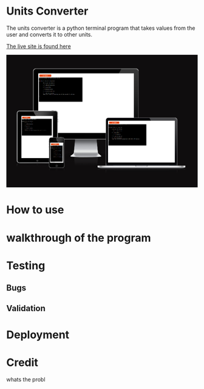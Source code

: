 
# Units Converter

The units converter is a python terminal program that takes values from the user and converts it to other units.

[The live site is found here](https://awrelh.github.io/FootyQuiz/)

![the terminal](assets/forReadme/readmeIntro.PNG)

# How to use

# walkthrough of the program

# Testing

## Bugs

## Validation

# Deployment

# Credit


whats the probl